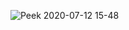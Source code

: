 ![Peek 2020-07-12 15-48](https://user-images.githubusercontent.com/53977614/87243891-5413bd00-c457-11ea-8465-cb7e95960f9b.gif)

